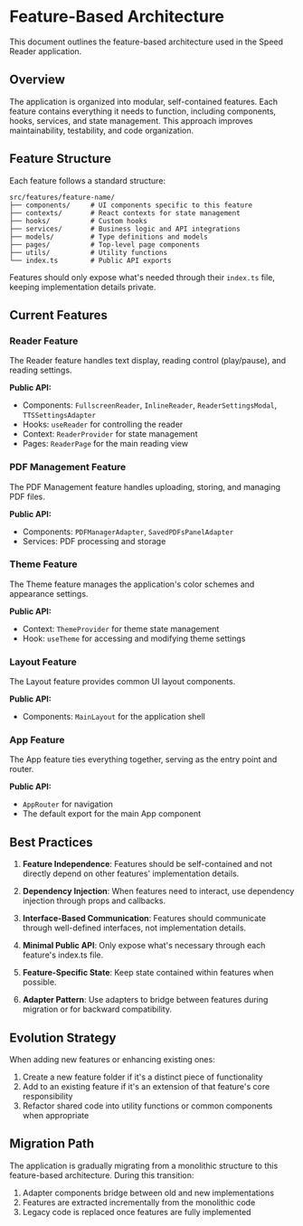 # Feature-Based Architecture

This document outlines the feature-based architecture used in the Speed Reader application.

## Overview

The application is organized into modular, self-contained features. Each feature contains everything it needs to function, including components, hooks, services, and state management. This approach improves maintainability, testability, and code organization.

## Feature Structure

Each feature follows a standard structure:

```
src/features/feature-name/
├── components/     # UI components specific to this feature
├── contexts/       # React contexts for state management
├── hooks/          # Custom hooks
├── services/       # Business logic and API integrations
├── models/         # Type definitions and models
├── pages/          # Top-level page components
├── utils/          # Utility functions
└── index.ts        # Public API exports
```

Features should only expose what's needed through their `index.ts` file, keeping implementation details private.

## Current Features

### Reader Feature

The Reader feature handles text display, reading control (play/pause), and reading settings.

**Public API:**
- Components: `FullscreenReader`, `InlineReader`, `ReaderSettingsModal`, `TTSSettingsAdapter`
- Hooks: `useReader` for controlling the reader
- Context: `ReaderProvider` for state management
- Pages: `ReaderPage` for the main reading view

### PDF Management Feature

The PDF Management feature handles uploading, storing, and managing PDF files.

**Public API:**
- Components: `PDFManagerAdapter`, `SavedPDFsPanelAdapter`
- Services: PDF processing and storage

### Theme Feature

The Theme feature manages the application's color schemes and appearance settings.

**Public API:**
- Context: `ThemeProvider` for theme state management
- Hook: `useTheme` for accessing and modifying theme settings

### Layout Feature

The Layout feature provides common UI layout components.

**Public API:**
- Components: `MainLayout` for the application shell

### App Feature

The App feature ties everything together, serving as the entry point and router.

**Public API:**
- `AppRouter` for navigation
- The default export for the main App component

## Best Practices

1. **Feature Independence**: Features should be self-contained and not directly depend on other features' implementation details.

2. **Dependency Injection**: When features need to interact, use dependency injection through props and callbacks.

3. **Interface-Based Communication**: Features should communicate through well-defined interfaces, not implementation details.

4. **Minimal Public API**: Only expose what's necessary through each feature's index.ts file.

5. **Feature-Specific State**: Keep state contained within features when possible.

6. **Adapter Pattern**: Use adapters to bridge between features during migration or for backward compatibility.

## Evolution Strategy

When adding new features or enhancing existing ones:

1. Create a new feature folder if it's a distinct piece of functionality
2. Add to an existing feature if it's an extension of that feature's core responsibility
3. Refactor shared code into utility functions or common components when appropriate

## Migration Path

The application is gradually migrating from a monolithic structure to this feature-based architecture. During this transition:

1. Adapter components bridge between old and new implementations
2. Features are extracted incrementally from the monolithic code
3. Legacy code is replaced once features are fully implemented 